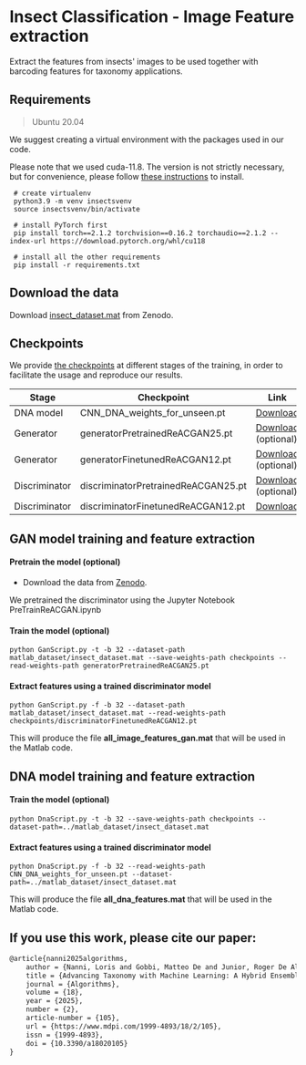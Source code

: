 # Insect Classification - Image Feature extraction
Extract the features from insects' images to be used together with barcoding features for taxonomy applications.

## Requirements

 > Ubuntu 20.04

We suggest creating a virtual environment with the packages used in our code.

Please note that we used cuda-11.8. The version is not strictly necessary, but for convenience, please follow [these instructions](https://developer.nvidia.com/cuda-11-8-0-download-archive?target_os=Linux&target_arch=x86_64&Distribution=Ubuntu&target_version=20.04&target_type=runfile_local) to install.


```
 # create virtualenv
 python3.9 -m venv insectsvenv
 source insectsvenv/bin/activate

 # install PyTorch first
 pip install torch==2.1.2 torchvision==0.16.2 torchaudio==2.1.2 --index-url https://download.pytorch.org/whl/cu118

 # install all the other requirements
 pip install -r requirements.txt

```

## Download the data
Download [insect_dataset.mat](https://zenodo.org/records/14277812) from Zenodo.


## Checkpoints

We provide [the checkpoints](https://zenodo.org/records/15034519) at different stages of the training, in order to facilitate the usage and reproduce our results.

| Stage        | Checkpoint                          | Link                     |
|---------     |------------                         |--------------------------|
| DNA model    | CNN_DNA_weights_for_unseen.pt       | [Download](https://zenodo.org/records/15034519/files/CNN_DNA_weights_for_unseen.pt?download=1)                        |
| Generator    | generatorPretrainedReACGAN25.pt     | [Download](https://zenodo.org/records/15034519/files/generatorPretrainedReACGAN25.pt?download=1)   (optional)         |
| Generator    | generatorFinetunedReACGAN12.pt      | [Download](https://zenodo.org/records/15034519/files/generatorFinetunedReACGAN12.pt?download=1)   (optional)         |
| Discriminator| discriminatorPretrainedReACGAN25.pt | [Download](https://zenodo.org/records/15034519/files/discriminatorPretrainedReACGAN25.pt?download=1)   (optional)         |
| Discriminator| discriminatorFinetunedReACGAN12.pt  | [Download](https://zenodo.org/records/15034519/files/discriminatorFinetunedReACGAN12.pt?download=1)            |

## GAN model training and feature extraction

#### Pretrain the model (optional)
 - Download the data from [Zenodo](https://zenodo.org/records/14577906).

We pretrained the discriminator using the Jupyter Notebook PreTrainReACGAN.ipynb

#### Train the model (optional)
```
python GanScript.py -t -b 32 --dataset-path matlab_dataset/insect_dataset.mat --save-weights-path checkpoints --read-weights-path generatorPretrainedReACGAN25.pt
```

#### Extract features using a trained discriminator model
```
python GanScript.py -f -b 32 --dataset-path matlab_dataset/insect_dataset.mat --read-weights-path checkpoints/discriminatorFinetunedReACGAN12.pt
```
This will produce the file <b>all_image_features_gan.mat</b> that will be used in the Matlab code.

## DNA model training and feature extraction

#### Train the model (optional)
```
python DnaScript.py -t -b 32 --save-weights-path checkpoints --dataset-path=../matlab_dataset/insect_dataset.mat
```

#### Extract features using a trained discriminator model
```
python DnaScript.py -f -b 32 --read-weights-path CNN_DNA_weights_for_unseen.pt --dataset-path=../matlab_dataset/insect_dataset.mat
```
This will produce the file <b>all_dna_features.mat</b> that will be used in the Matlab code.


## If you use this work, please cite our paper:
```tex
@article{nanni2025algorithms,
    author = {Nanni, Loris and Gobbi, Matteo De and Junior, Roger De Almeida Matos and Fusaro, Daniel},
    title = {Advancing Taxonomy with Machine Learning: A Hybrid Ensemble for Species and Genus Classification},
    journal = {Algorithms},
    volume = {18},
    year = {2025},
    number = {2},
    article-number = {105},
    url = {https://www.mdpi.com/1999-4893/18/2/105},
    issn = {1999-4893},
    doi = {10.3390/a18020105}
}
```